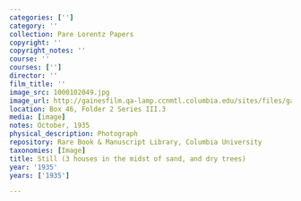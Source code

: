 ```yaml
---
categories: ['']
category: ''
collection: Pare Lorentz Papers
copyright: ''
copyright_notes: ''
course: ''
courses: ['']
director: ''
film_title: ''
image_src: 1000102049.jpg
image_url: http://gainesfilm.qa-lamp.ccnmtl.columbia.edu/sites/files/gainesfilm/images/1000102049.jpg
location: Box 46, Folder 2 Series III.3
media: [image]
notes: October, 1935
physical_description: Photograph
repository: Rare Book & Manuscript Library, Columbia University
taxonomies: [Image]
title: Still (3 houses in the midst of sand, and dry trees)
year: '1935'
years: ['1935']

---
```

